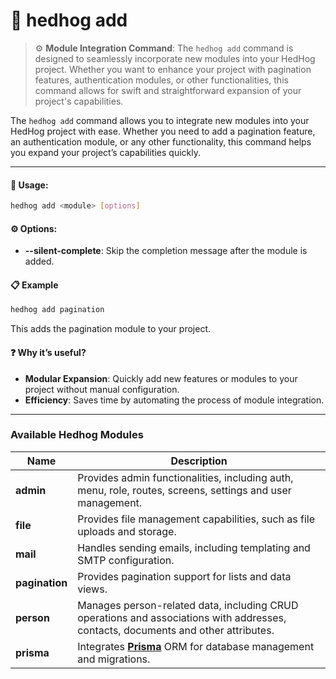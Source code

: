 # 🦔 hedhog add

> ⚙️ **Module Integration Command**: The `hedhog add` command is designed to seamlessly incorporate new modules into your HedHog project. Whether you want to enhance your project with pagination features, authentication modules, or other functionalities, this command allows for swift and straightforward expansion of your project's capabilities.

The `hedhog add` command allows you to integrate new modules into your HedHog project with ease. Whether you need to add a pagination feature, an authentication module, or any other functionality, this command helps you expand your project’s capabilities quickly.

---

#### 🚀 Usage:

```bash
hedhog add <module> [options]
```

#### ⚙️ Options:

- **--silent-complete**: Skip the completion message after the module is added.

#### 📋 Example

```bash
hedhog add pagination
```

This adds the pagination module to your project.

#### ❓ Why it’s useful?

- **Modular Expansion**: Quickly add new features or modules to your project without manual configuration.
- **Efficiency**: Saves time by automating the process of module integration.

---

### Available Hedhog Modules

| Name           | Description                                                                                                                       |
| -------------- | --------------------------------------------------------------------------------------------------------------------------------- |
| **admin**      | Provides admin functionalities, including auth, menu, role, routes, screens, settings and user management.                        |
| **file**       | Provides file management capabilities, such as file uploads and storage.                                                          |
| **mail**       | Handles sending emails, including templating and SMTP configuration.                                                              |
| **pagination** | Provides pagination support for lists and data views.                                                                             |
| **person**     | Manages person-related data, including CRUD operations and associations with addresses, contacts, documents and other attributes. |
| **prisma**     | Integrates [**Prisma**](https://www.prisma.io/) ORM for database management and migrations.                                       |
